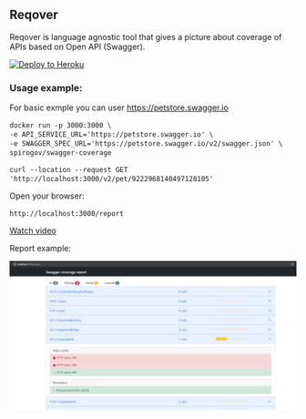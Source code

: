 ## Reqover

Reqover is language agnostic tool that gives a picture about coverage of APIs based on Open API (Swagger).

[![Deploy to Heroku](https://www.herokucdn.com/deploy/button.png)](https://heroku.com/deploy)

### Usage example:

For basic exmple you can user https://petstore.swagger.io

```
docker run -p 3000:3000 \
-e API_SERVICE_URL='https://petstore.swagger.io' \
-e SWAGGER_SPEC_URL='https://petstore.swagger.io/v2/swagger.json' \
spirogov/swagger-coverage
```

```
curl --location --request GET 'http://localhost:3000/v2/pet/9222968140497128105'
```

Open your browser:

```
http://localhost:3000/report
```

[Watch video](http://www.youtube.com/watch?v=YlAOJg_WGr4)

Report example:

![Swagger Coverage Report](.github/cov.png)
